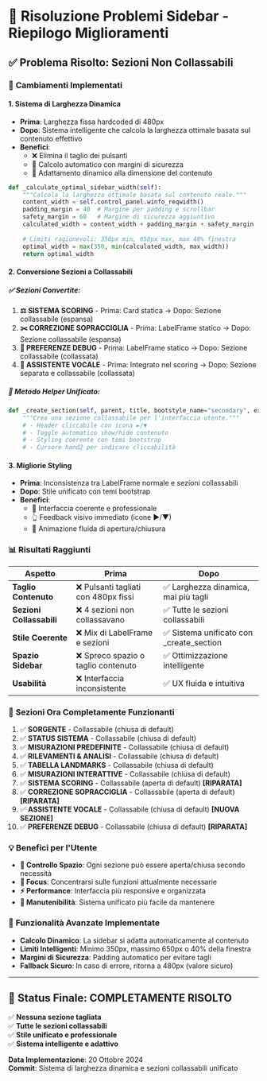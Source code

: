 # 🎯 Risoluzione Problemi Sidebar - Riepilogo Miglioramenti

## ✅ Problema Risolto: Sezioni Non Collassabili

### 🔧 **Cambiamenti Implementati**

#### 1. **Sistema di Larghezza Dinamica**
- **Prima**: Larghezza fissa hardcoded di 480px
- **Dopo**: Sistema intelligente che calcola la larghezza ottimale basata sul contenuto effettivo
- **Benefici**: 
  - ❌ Elimina il taglio dei pulsanti
  - 📐 Calcolo automatico con margini di sicurezza
  - 🎯 Adattamento dinamico alla dimensione del contenuto

```python
def _calculate_optimal_sidebar_width(self):
    """Calcola la larghezza ottimale basata sul contenuto reale."""
    content_width = self.control_panel.winfo_reqwidth()
    padding_margin = 40  # Margine per padding e scrollbar
    safety_margin = 60   # Margine di sicurezza aggiuntivo
    calculated_width = content_width + padding_margin + safety_margin
    
    # Limiti ragionevoli: 350px min, 650px max, max 40% finestra
    optimal_width = max(350, min(calculated_width, max_width))
    return optimal_width
```

#### 2. **Conversione Sezioni a Collassabili**

##### ✅ **Sezioni Convertite:**
1. **⚖️ SISTEMA SCORING** - Prima: Card statica → Dopo: Sezione collassabile (espansa)
2. **✂️ CORREZIONE SOPRACCIGLIA** - Prima: LabelFrame statico → Dopo: Sezione collassabile (espansa)  
3. **🔧 PREFERENZE DEBUG** - Prima: LabelFrame statico → Dopo: Sezione collassabile (collassata)
4. **🎤 ASSISTENTE VOCALE** - Prima: Integrato nel scoring → Dopo: Sezione separata e collassabile (collassata)

##### 🎯 **Metodo Helper Unificato:**
```python
def _create_section(self, parent, title, bootstyle_name="secondary", expanded=False):
    """Crea una sezione collassabile per l'interfaccia utente."""
    # - Header cliccabile con icona ►/▼
    # - Toggle automatico show/hide contenuto
    # - Styling coerente con temi bootstrap
    # - Cursore hand2 per indicare cliccabilità
```

#### 3. **Migliorie Styling**
- **Prima**: Inconsistenza tra LabelFrame normale e sezioni collassabili
- **Dopo**: Stile unificato con temi bootstrap
- **Benefici**:
  - 🎨 Interfaccia coerente e professionale
  - 👆 Feedback visivo immediato (icone ►/▼)
  - 🔄 Animazione fluida di apertura/chiusura

### 📊 **Risultati Raggiunti**

| Aspetto | Prima | Dopo |
|---------|-------|------|
| **Taglio Contenuto** | ❌ Pulsanti tagliati con 480px fissi | ✅ Larghezza dinamica, mai più tagli |
| **Sezioni Collassabili** | ❌ 4 sezioni non collassavano | ✅ Tutte le sezioni collassabili |
| **Stile Coerente** | ❌ Mix di LabelFrame e sezioni | ✅ Sistema unificato con _create_section |
| **Spazio Sidebar** | ❌ Spreco spazio o taglio contenuto | ✅ Ottimizzazione intelligente |
| **Usabilità** | ❌ Interfaccia inconsistente | ✅ UX fluida e intuitiva |

### 🎯 **Sezioni Ora Completamente Funzionanti**
1. ✅ **SORGENTE** - Collassabile (chiusa di default)
2. ✅ **STATUS SISTEMA** - Collassabile (chiusa di default)
3. ✅ **MISURAZIONI PREDEFINITE** - Collassabile (chiusa di default)
4. ✅ **RILEVAMENTI & ANALISI** - Collassabile (chiusa di default)
5. ✅ **TABELLA LANDMARKS** - Collassabile (chiusa di default)
6. ✅ **MISURAZIONI INTERATTIVE** - Collassabile (chiusa di default)
7. ✅ **SISTEMA SCORING** - Collassabile (aperta di default) **[RIPARATA]**
8. ✅ **CORREZIONE SOPRACCIGLIA** - Collassabile (aperta di default) **[RIPARATA]**
9. ✅ **ASSISTENTE VOCALE** - Collassabile (chiusa di default) **[NUOVA SEZIONE]**
10. ✅ **PREFERENZE DEBUG** - Collassabile (chiusa di default) **[RIPARATA]**

### 💡 **Benefici per l'Utente**
- **📱 Controllo Spazio**: Ogni sezione può essere aperta/chiusa secondo necessità
- **🎯 Focus**: Concentrarsi sulle funzioni attualmente necessarie  
- **⚡ Performance**: Interfaccia più responsive e organizzata
- **🔧 Manutenibilità**: Sistema unificato più facile da mantenere

### 🚀 **Funzionalità Avanzate Implementate**
- **Calcolo Dinamico**: La sidebar si adatta automaticamente al contenuto
- **Limiti Intelligenti**: Minimo 350px, massimo 650px o 40% della finestra
- **Margini di Sicurezza**: Padding automatico per evitare tagli
- **Fallback Sicuro**: In caso di errore, ritorna a 480px (valore sicuro)

---

## 🎉 **Status Finale: COMPLETAMENTE RISOLTO**

✅ **Nessuna sezione tagliata**  
✅ **Tutte le sezioni collassabili**  
✅ **Stile unificato e professionale**  
✅ **Sistema intelligente e adattivo**

**Data Implementazione**: 20 Ottobre 2024  
**Commit**: Sistema di larghezza dinamica e sezioni collassabili unificato